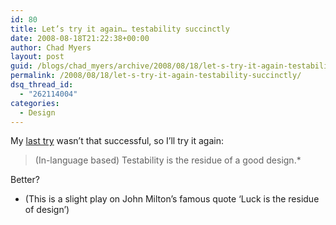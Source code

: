 ```yaml
---
id: 80
title: Let’s try it again… testability succinctly
date: 2008-08-18T21:22:38+00:00
author: Chad Myers
layout: post
guid: /blogs/chad_myers/archive/2008/08/18/let-s-try-it-again-testability-succinctly.aspx
permalink: /2008/08/18/let-s-try-it-again-testability-succinctly/
dsq_thread_id:
  - "262114004"
categories:
  - Design
---
```

</p> </p> 

My [last try](http://www.lostechies.com/blogs/chad_myers/archive/2008/08/16/design-and-testability.aspx) wasn’t that successful, so I’ll try it again:

> (In-language based) Testability is the residue of a good design.*

Better?

* (This is a slight play on John Milton’s famous quote ‘Luck is the residue of design’)